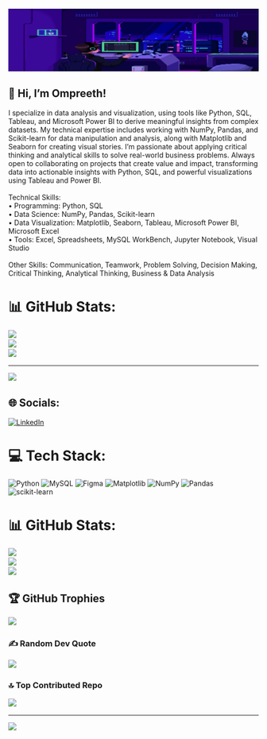 ![Alt text for image](Assests/iko2.gif)

## 💫 Hi, I’m Ompreeth!

I specialize in data analysis and visualization, using tools like Python, SQL, Tableau, and Microsoft Power BI to derive meaningful insights from complex datasets. My technical expertise includes working with NumPy, Pandas, and Scikit-learn for data manipulation and analysis, along with Matplotlib and Seaborn for creating visual stories. I’m passionate about applying critical thinking and analytical skills to solve real-world business problems. Always open to collaborating on projects that create value and impact, transforming data into actionable insights with Python, SQL, and powerful visualizations using Tableau and Power BI.<br><br>Technical Skills:<br>• Programming: Python, SQL<br>• Data Science: NumPy, Pandas, Scikit-learn<br>• Data Visualization: Matplotlib, Seaborn, Tableau, Microsoft Power BI, Microsoft Excel<br>• Tools: Excel, Spreadsheets, MySQL WorkBench, Jupyter Notebook, Visual Studio<br><br>Other Skills: Communication, Teamwork, Problem Solving, Decision Making, Critical Thinking, Analytical Thinking, Business & Data Analysis

# 📊 GitHub Stats:
![](https://github-readme-stats.vercel.app/api?username=Ompreeth17&theme=dark&hide_border=false&include_all_commits=false&count_private=false)<br/>
![](https://github-readme-streak-stats.herokuapp.com/?user=Ompreeth17&theme=dark&hide_border=false)<br/>
![](https://github-readme-stats.vercel.app/api/top-langs/?username=Ompreeth17&theme=dark&hide_border=false&include_all_commits=false&count_private=false&layout=compact)

---
[![](https://visitcount.itsvg.in/api?id=Ompreeth17&icon=0&color=0)](https://visitcount.itsvg.in)

<!-- Proudly created with GPRM ( https://gprm.itsvg.in ) -->

## 🌐 Socials:
[![LinkedIn](https://img.shields.io/badge/LinkedIn-%230077B5.svg?logo=linkedin&logoColor=white)](https://linkedin.com/in/www.linkedin.com/in/ompreeth-d-r-3a2918225) 

# 💻 Tech Stack:
![Python](https://img.shields.io/badge/python-3670A0?style=for-the-badge&logo=python&logoColor=ffdd54) ![MySQL](https://img.shields.io/badge/mysql-4479A1.svg?style=for-the-badge&logo=mysql&logoColor=white) ![Figma](https://img.shields.io/badge/figma-%23F24E1E.svg?style=for-the-badge&logo=figma&logoColor=white) ![Matplotlib](https://img.shields.io/badge/Matplotlib-%23ffffff.svg?style=for-the-badge&logo=Matplotlib&logoColor=black) ![NumPy](https://img.shields.io/badge/numpy-%23013243.svg?style=for-the-badge&logo=numpy&logoColor=white) ![Pandas](https://img.shields.io/badge/pandas-%23150458.svg?style=for-the-badge&logo=pandas&logoColor=white) ![scikit-learn](https://img.shields.io/badge/scikit--learn-%23F7931E.svg?style=for-the-badge&logo=scikit-learn&logoColor=white)
# 📊 GitHub Stats:
![](https://github-readme-stats.vercel.app/api?username=Ompreeth17&theme=dark&hide_border=false&include_all_commits=false&count_private=false)<br/>
![](https://github-readme-streak-stats.herokuapp.com/?user=Ompreeth17&theme=dark&hide_border=false)<br/>
![](https://github-readme-stats.vercel.app/api/top-langs/?username=Ompreeth17&theme=dark&hide_border=false&include_all_commits=false&count_private=false&layout=compact)

## 🏆 GitHub Trophies
![](https://github-profile-trophy.vercel.app/?username=Ompreeth17&theme=radical&no-frame=false&no-bg=true&margin-w=4)

### ✍️ Random Dev Quote
![](https://quotes-github-readme.vercel.app/api?type=horizontal&theme=radical)

### 🔝 Top Contributed Repo
![](https://github-contributor-stats.vercel.app/api?username=Ompreeth17&limit=5&theme=dark&combine_all_yearly_contributions=true)

---
[![](https://visitcount.itsvg.in/api?id=Ompreeth17&icon=0&color=0)](https://visitcount.itsvg.in)

<!-- Proudly created with GPRM ( https://gprm.itsvg.in ) -->
